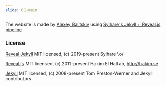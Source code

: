 ```yaml
---
slide: 01-main
---
```


The website is made by [Alexey Balitskiy](https://balit.ski) using [Sylhare's Jekyll + Reveal.js pipeline](https://github.com/sylhare/Reveal-Jekyll)

### License

[Reveal Jekyll](https://github.com/sylhare/Reveal-Jekyll/blob/master/LICENSE) MIT licensed, (c) 2019-present Sylhare \o/

[Reveal.js](https://github.com/hakimel/reveal.js/) MIT licensed, (c) 2011-present Hakim El Hattab, http://hakim.se

[Jekyll](https://github.com/jekyll/jekyll) MIT licensed, (c) 2008-present Tom Preston-Werner and Jekyll contributors